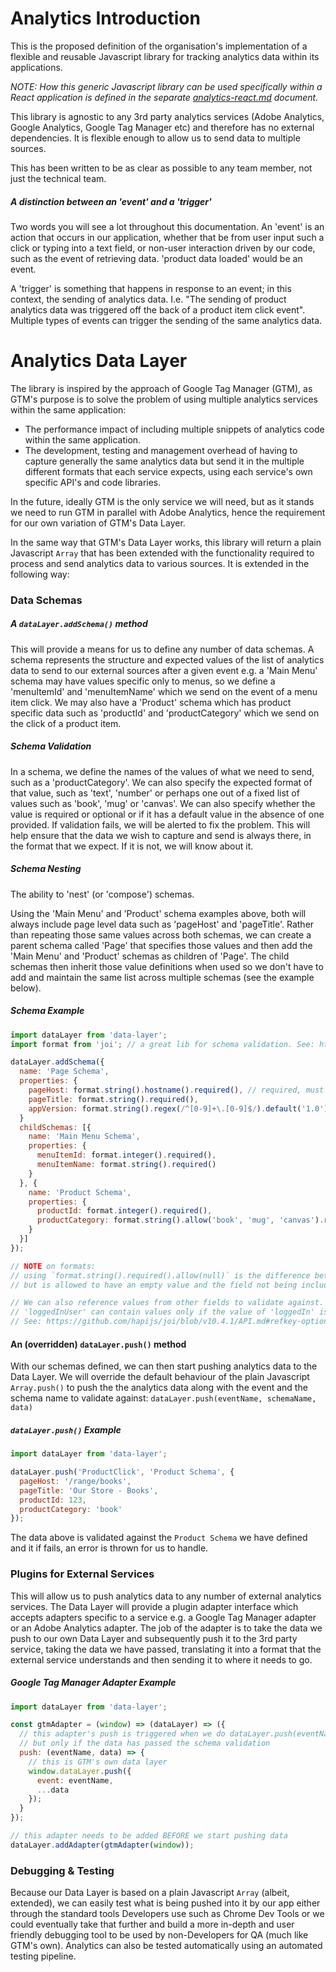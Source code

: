 # Analytics Introduction
This is the proposed definition of the organisation's implementation of a flexible and reusable Javascript library for tracking analytics data within its applications.

_NOTE: How this generic Javascript library can be used specifically within a React application is defined in the separate [analytics-react.md](analytics-react.md) document._

This library is agnostic to any 3rd party analytics services (Adobe Analytics, Google Analytics, Google Tag Manager etc) and therefore has no external dependencies. It is flexible enough to allow us to send data to multiple sources.

This has been written to be as clear as possible to any team member, not just the technical team.

##### A distinction between an 'event' and a 'trigger'

Two words you will see a lot throughout this documentation. An 'event' is an action that occurs in our application, whether that be from user input such a click or typing into a text field, or non-user interaction driven by our code, such as the event of retrieving data. 'product data loaded' would be an event.

A 'trigger' is something that happens in response to an event; in this context, the sending of analytics data. I.e. "The sending of product analytics data was triggered off the back of a product item click event". Multiple types of events can trigger the sending of the same analytics data.

# Analytics Data Layer
The library is inspired by the approach of Google Tag Manager (GTM), as GTM's purpose is to solve the problem of using multiple analytics services within the same application:
- The performance impact of including multiple snippets of analytics code within the same application.
- The development, testing and management overhead of having to capture generally the same analytics data but send it in the multiple different formats that each service expects, using each service's own specific API's and code libraries.

In the future, ideally GTM is the only service we will need, but as it stands we need to run GTM in parallel with Adobe Analytics, hence the requirement for our own variation of GTM's Data Layer.

In the same way that GTM's Data Layer works, this library will return a plain Javascript `Array` that has been extended with the functionality required to process and send analytics data to various sources. It is extended in the following way:

### Data Schemas

##### A `dataLayer.addSchema()` method
This will provide a means for us to define any number of data schemas. A schema represents the structure and expected values of the list of analytics data to send to our external sources after a given event e.g. a 'Main Menu' schema may have values specific only to menus, so we define a 'menuItemId' and 'menuItemName' which we send on the event of a menu item click. We may also have a 'Product' schema which has product specific data such as 'productId' and 'productCategory' which we send on the click of a product item.

##### Schema Validation
In a schema, we define the names of the values of what we need to send, such as a 'productCategory'. We can also specify the expected format of that value, such as 'text', 'number' or perhaps one out of a fixed list of values such as 'book', 'mug' or 'canvas'. We can also specify whether the value is required or optional or if it has a default value in the absence of one provided. If validation fails, we will be alerted to fix the problem. This will help ensure that the data we wish to capture and send is always there, in the format that we expect. If it is not, we will know about it.

##### Schema Nesting
The ability to 'nest' (or 'compose') schemas.

Using the 'Main Menu' and 'Product' schema examples above, both will always include page level data such as 'pageHost' and 'pageTitle'. Rather than repeating those same values across both schemas, we can create a parent schema called 'Page' that specifies those values and then add the 'Main Menu' and 'Product' schemas as children of 'Page'. The child schemas then inherit those value definitions when used so we don't have to add and maintain the same list across multiple schemas (see the example below).

##### Schema Example
```js
import dataLayer from 'data-layer';
import format from 'joi'; // a great lib for schema validation. See: https://www.npmjs.com/package/joi

dataLayer.addSchema({
  name: 'Page Schema',
  properties: {
    pageHost: format.string().hostname().required(), // required, must be text, in a correct hostname format
    pageTitle: format.string().required(),
    appVersion: format.string().regex(/^[0-9]+\.[0-9]$/).default('1.0').required() // ensures the format 'N.N' and this value is hard coded here using default(x)  by a developer
  }
  childSchemas: [{
    name: 'Main Menu Schema',
    properties: {
      menuItemId: format.integer().required(),
      menuItemName: format.string().required()
    }
  }, {
    name: 'Product Schema',
    properties: {
      productId: format.integer().required(),
      productCategory: format.string().allow('book', 'mug', 'canvas').required()
    }
  }]
});

// NOTE on formats:
// using `format.string().required().allow(null)` is the difference between a field being included
// but is allowed to have an empty value and the field not being including at all.

// We can also reference values from other fields to validate against. e.g.
// 'loggedInUser' can contain values only if the value of 'loggedIn' is 'yes'.
// See: https://github.com/hapijs/joi/blob/v10.4.1/API.md#refkey-options.
```

#### An (overridden) `dataLayer.push()` method
With our schemas defined, we can then start pushing analytics data to the Data Layer. We will override the default behaviour of the plain Javascript `Array.push()` to push the the analytics data along with the event and the schema name to validate against: `dataLayer.push(eventName, schemaName, data)`

##### `dataLayer.push()` Example
```js
import dataLayer from 'data-layer';

dataLayer.push('ProductClick', 'Product Schema', {
  pageHost: '/range/books',
  pageTitle: 'Our Store - Books',
  productId: 123,
  productCategory: 'book'
});
```

The data above is validated against the `Product Schema` we have defined and it if fails, an error is thrown for us to handle.

### Plugins for External Services
This will allow us to push analytics data to any number of external analytics services. The Data Layer will provide a plugin adapter interface which accepts adapters specific to a service e.g. a Google Tag Manager adapter or an Adobe Analytics adapter. The job of the adapter is to take the data we push to our own Data Layer and subsequently push it to the 3rd party service, taking the data we have passed, translating it into a format that the external service understands and then sending it to where it needs to go.

##### Google Tag Manager Adapter Example
```js
import dataLayer from 'data-layer';

const gtmAdapter = (window) => (dataLayer) => ({
  // this adapter's push is triggered when we do dataLayer.push(eventName, schemaName, data)
  // but only if the data has passed the schema validation
  push: (eventName, data) => {
    // this is GTM's own data layer
    window.dataLayer.push({
      event: eventName,
      ...data
    });
  }
});

// this adapter needs to be added BEFORE we start pushing data
dataLayer.addAdapter(gtmAdapter(window));
```

### Debugging & Testing
Because our Data Layer is based on a plain Javascript `Array` (albeit, extended), we can easily test what is being pushed into it by our app either through the standard tools Developers use such as Chrome Dev Tools or we could eventually take that further and build a more in-depth and user friendly debugging tool to be used by non-Developers for QA (much like GTM's own). Analytics can also be tested automatically using an automated testing pipeline.

